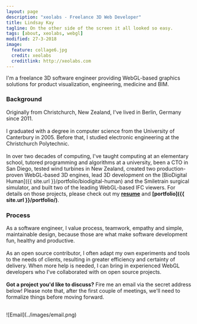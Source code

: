 ```yaml
---
layout: page
description: "xeolabs - Freelance 3D Web Developer"
title: Lindsay Kay
tagline: On the other side of the screen it all looked so easy.
tags: [about, xeolabs, webgl]
modified: 27-3-2018
image:
  feature: collage6.jpg
  credit: xeolabs
  creditlink: http://xeolabs.com
---
```


I'm a freelance 3D software engineer providing WebGL-based graphics solutions for product visualization, engineering, medicine and BIM.

### Background

Originally from Christchurch, New Zealand, I've lived in Berlin, Germany since 2011.
<br><br>
I graduated with a degree in computer science from the University of Canterbury in 2005. Before that, 
I studied electronic engineering at the Christchurch Polytechnic.
<br><br>
In over two decades of computing, I've taught computing at an elementary school, tutored programming and algorithms at a 
university, been a CTO in San Diego, tested wind turbines in New Zealand, created two production-proven WebGL-based 3D engines, 
lead 3D development on the [BioDigital Human]({{ site.url }}/portfolio/biodigital-human) and the Smiletrain surgical simulator, 
and built two of the leading WebGL-based IFC viewers. For details on those projects, please check out my **[resume](http://linkedin.com/in/lindsaystanleykay)** and **[portfolio]({{ site.url }}/portfolio/)**. 

### Process

As a software engineer, I value process, teamwork, empathy and simple, maintainable design, because those are what make software development fun, healthy and productive. 
<br><br>
As an open source contributor, I often adapt my own experiments and tools to the needs of clients, resulting 
in greater efficiency and certainty of delivery. When more help is needed, I can bring in experienced WebGL 
developers who I've collaborated with on open source projects. 
<br><br>
**Got a project you'd like to discuss?** Fire me an email via the secret address below! Please note that, after the first 
couple of meetings, we'll need to formalize things before moving forward.
   
<br>
![Email](../images/email.png)
<br><br><br>
<!-- ![Hacking]({{ site.url }}/images/hacking.jpg) -->